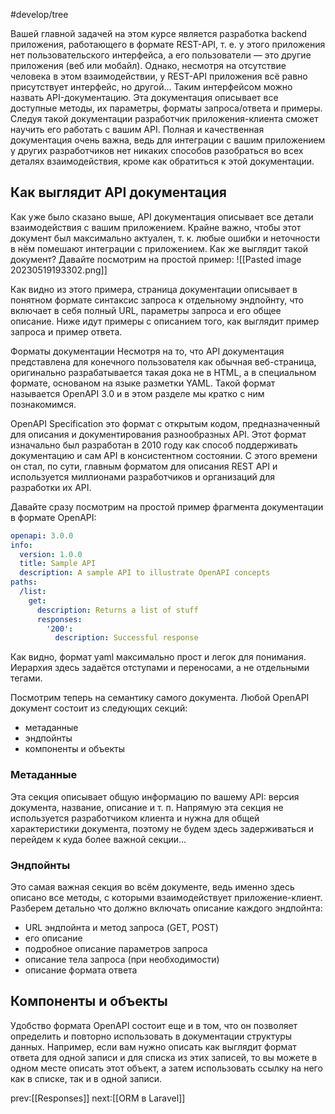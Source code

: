 #develop/tree 

Вашей главной задачей на этом курсе является разработка backend приложения, работающего в формате REST-API, т. е. у этого приложения нет пользовательского интерфейса, а его пользователи — это другие приложения (веб или мобайл). Однако, несмотря на отсутствие человека в этом взаимодействии, у REST-API приложения всё равно присутствует интерфейс, но другой…
Таким интерфейсом можно назвать API-документацию.
Эта документация описывает все доступные методы, их параметры, форматы запроса/ответа и примеры. Следуя такой документации разработчик приложения-клиента сможет научить его работать с вашим API. Полная и качественная документация очень важна, ведь для интеграции с вашим приложением у других разработчиков нет никаких способов разобраться во всех деталях взаимодействия, кроме как обратиться к этой документации.

## Как выглядит API документация

Как уже было сказано выше, API документация описывает все детали взаимодействия с вашим приложением. Крайне важно, чтобы этот документ был максимально актуален, т. к. любые ошибки и неточности в нём помешают интеграции с приложением. Как же выглядит такой документ? Давайте посмотрим на простой пример:
![[Pasted image 20230519193302.png]]

Как видно из этого примера, страница документации описывает в понятном формате синтаксис запроса к отдельному эндпойнту, что включает в себя полный URL, параметры запроса и его общее описание. Ниже идут примеры с описанием того, как выглядит пример запроса и пример ответа.

Форматы документации
Несмотря на то, что API документация представлена для конечного пользователя как обычная веб-страница, оригинально разрабатывается такая дока не в HTML, а в специальном формате, основаном на языке разметки YAML. Такой формат называется OpenAPI 3.0 и в этом разделе мы кратко с ним познакомимся.

OpenAPI Specification это формат с открытым кодом, предназначенный для описания и документирования разнообразных API. Этот формат изначально был разработан в 2010 году как способ поддерживать документацию и сам API в консистентном состоянии. С этого времени он стал, по сути, главным форматом для описания REST API и используется миллионами разработчиков и организаций для разработки их API.

Давайте сразу посмотрим на простой пример фрагмента документации в формате OpenAPI:

```yml
openapi: 3.0.0
info:
  version: 1.0.0
  title: Sample API
  description: A sample API to illustrate OpenAPI concepts
paths:
  /list:
    get:
      description: Returns a list of stuff              
      responses:
        '200':
          description: Successful response
```


Как видно, формат yaml максимально прост и легок для понимания. Иерархия здесь задаётся отступами и переносами, а не отдельными тегами.

Посмотрим теперь на семантику самого документа. Любой OpenAPI документ состоит из следующих секций:

- метаданные
- эндпойнты
- компоненты и объекты

### Метаданные

Эта секция описывает общую информацию по вашему API: версия документа, название, описание и т. п. Напрямую эта секция не используется разработчиком клиента и нужна для общей характеристики документа, поэтому не будем здесь задерживаться и перейдем к куда более важной секции...

### Эндпойнты

Это самая важная секция во всём документе, ведь именно здесь описано все методы, с которыми взаимодействует приложение-клиент. Разберем детально что должно включать описание каждого эндпойнта:

- URL эндпойнта и метод запроса (GET, POST)
- его описание
- подробное описание параметров запроса
- описание тела запроса (при необходимости)
- описание формата ответа

## Компоненты и объекты

Удобство формата OpenAPI состоит еще и в том, что он позволяет определить и повторно использовать в документации структуры данных. Например, если вам нужно описать как выглядит формат ответа для одной записи и для списка из этих записей, то вы можете в одном месте описать этот объект, а затем использовать ссылку на него как в списке, так и в одной записи.

prev:[[Responses]] next:[[ORM в Laravel]]



